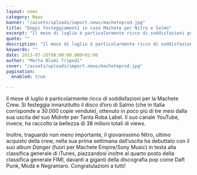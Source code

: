 ```yaml
---
layout: news
category: News
banner: "/assets/uploads/import.news/macheteprod.jpg"
title: "Doppi festeggiamenti in casa Machete per Nitro e Salmo"
excerpt: "Il mese di luglio è particolarmente ricco di soddisfazioni per la Machete Crew. Si festeggia innanzitutto il disco d’oro di Salmo (che in Italia corrisponde a 30.000 copie vendute), ottenuto in poco più di tre mesi dalla sua uscita del suo Midnite per Tanta Roba Label. Il suo canale YouTube, invece, ha raccolto la bellezza di [&hellip"
quote: ""
description: "Il mese di luglio è particolarmente ricco di soddisfazioni per la Machete Crew. Si festeggia innanzitutto il disco d’oro di Salmo (che in Italia corrisponde a 30.000 copie vendute), ottenuto in poco più di tre mesi dalla sua uscita del suo Midnite per Tanta Roba Label. Il suo canale YouTube, invece, ha raccolto la bellezza di [&hellip"
keywords: ""
date: 2013-07-26T00:00:00.000+01:00
author: "Marta Blumi Tripodi"
cover: "/assets/uploads/import.news/macheteprod.jpg"
pagination:
  enabled: true

---
```


Il mese di luglio è particolarmente ricco di soddisfazioni per la Machete Crew. Si festeggia innanzitutto il disco d’oro di Salmo (che in Italia corrisponde a 30.000 copie vendute), ottenuto in poco più di tre mesi dalla sua uscita del suo _Midnite_ per Tanta Roba Label. Il suo canale YouTube, invece, ha raccolto la bellezza di 38 milioni totali di views.

Inoltre, traguardo non meno importante, il giovanissimo Nitro, ultimo acquisto della crew, nella sua prima settimana dall’uscita ha debuttato con il suo album _Danger_ (fuori per Machete Empire/Sony Music) in testa alla classifica generale di iTunes, piazzandosi inoltre al quarto posto della classifica generale FIMI, davanti a giganti della discografia pop come Daft Punk, Modà e Negramaro. Congratulazioni a tutti!